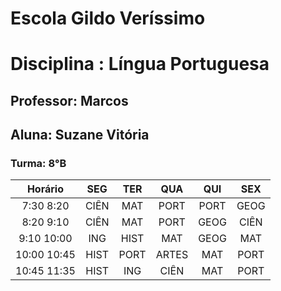 # Escola Gildo Veríssimo
# Disciplina : Língua Portuguesa
## Professor: Marcos
## Aluna: Suzane Vitória
### Turma: 8°B


|Horário|SEG|TER|QUA|QUI|SEX|
|:--:|:--:|:--:|:--:|:--:|:--:|
7:30 8:20|CIÊN|MAT|PORT|PORT|GEOG|
8:20 9:10|CIÊN|MAT|PORT|GEOG|CIÊN|
9:10 10:00|ING|HIST|MAT|GEOG|MAT|
10:00 10:45|HIST|PORT|ARTES|MAT|PORT|
10:45 11:35|HIST|ING|CIÊN|MAT|PORT|